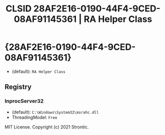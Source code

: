 ﻿---
title: "CLSID 28AF2E16-0190-44F4-9CED-08AF91145361 | RA Helper Class"
excerpt: What is COM-Object CLSID 28AF2E16-0190-44F4-9CED-08AF91145361?
---

# {28AF2E16-0190-44F4-9CED-08AF91145361}

* (default): `RA Helper Class`

## Registry


### InprocServer32

* (default): `C:\Windows\System32\msrahc.dll`
* ThreadingModel: `Free`

MIT License. Copyright (c) 2021 Strontic.


